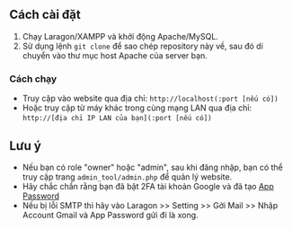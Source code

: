 ## Cách cài đặt

1. Chạy Laragon/XAMPP và khởi động Apache/MySQL.
2. Sử dụng lệnh `git clone` để sao chép repository này về, sau đó di chuyển vào thư mục host Apache của server bạn.

### Cách chạy

- Truy cập vào website qua địa chỉ: `http://localhost(:port [nếu có])`
- Hoặc truy cập từ máy khác trong cùng mạng LAN qua địa chỉ: `http://[địa chỉ IP LAN của bạn](:port [nếu có])`


## Lưu ý
- Nếu bạn có role "owner" hoặc "admin", sau khi đăng nhập, bạn có thể truy cập trang `admin_tool/admin.php` để quản lý website.
- Hãy chắc chắn rằng bạn đã bật 2FA tài khoản Google và đã tạo [App Password](https://myaccount.google.com/apppasswords)
- Nếu bị lỗi SMTP thì hãy vào Laragon >> Setting >> Gởi Mail >> Nhập Account Gmail và App Password gửi đi là xong.


